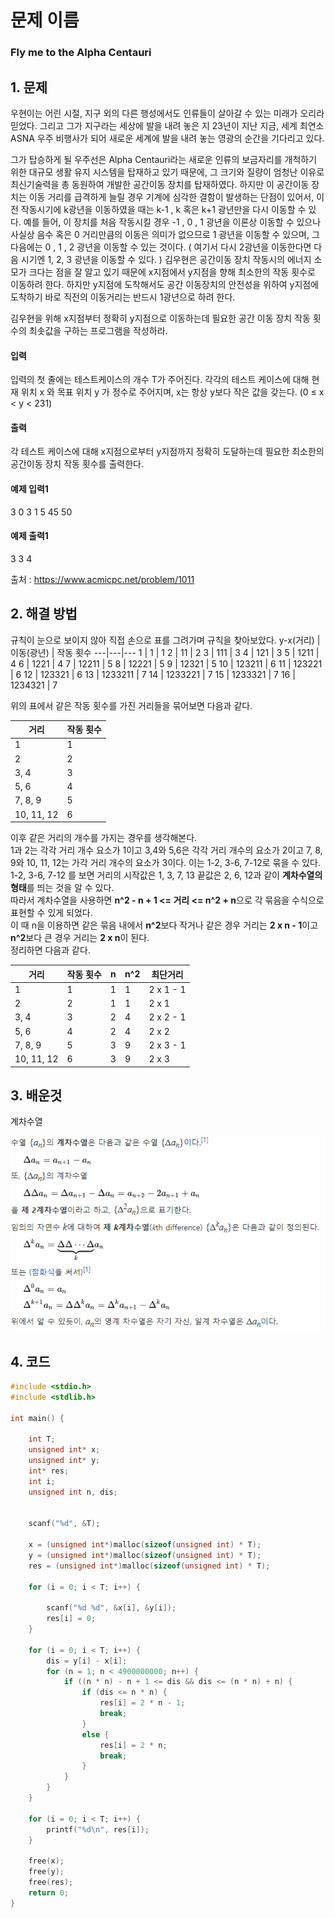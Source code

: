 # 문제 이름
### Fly me to the Alpha Centauri

## 1. 문제
우현이는 어린 시절, 지구 외의 다른 행성에서도 인류들이 살아갈 수 있는 미래가 오리라 믿었다. 그리고 그가 지구라는 세상에 발을 내려 놓은 지 23년이 지난 지금, 세계 최연소 ASNA 우주 비행사가 되어 새로운 세계에 발을 내려 놓는 영광의 순간을 기다리고 있다.

그가 탑승하게 될 우주선은 Alpha Centauri라는 새로운 인류의 보금자리를 개척하기 위한 대규모 생활 유지 시스템을 탑재하고 있기 때문에, 그 크기와 질량이 엄청난 이유로 최신기술력을 총 동원하여 개발한 공간이동 장치를 탑재하였다. 하지만 이 공간이동 장치는 이동 거리를 급격하게 늘릴 경우 기계에 심각한 결함이 발생하는 단점이 있어서, 이전 작동시기에 k광년을 이동하였을 때는 k-1 , k 혹은 k+1 광년만을 다시 이동할 수 있다. 예를 들어, 이 장치를 처음 작동시킬 경우 -1 , 0 , 1 광년을 이론상 이동할 수 있으나 사실상 음수 혹은 0 거리만큼의 이동은 의미가 없으므로 1 광년을 이동할 수 있으며, 그 다음에는 0 , 1 , 2 광년을 이동할 수 있는 것이다. ( 여기서 다시 2광년을 이동한다면 다음 시기엔 1, 2, 3 광년을 이동할 수 있다. )
김우현은 공간이동 장치 작동시의 에너지 소모가 크다는 점을 잘 알고 있기 때문에 x지점에서 y지점을 향해 최소한의 작동 횟수로 이동하려 한다. 하지만 y지점에 도착해서도 공간 이동장치의 안전성을 위하여 y지점에 도착하기 바로 직전의 이동거리는 반드시 1광년으로 하려 한다.

김우현을 위해 x지점부터 정확히 y지점으로 이동하는데 필요한 공간 이동 장치 작동 횟수의 최솟값을 구하는 프로그램을 작성하라.

#### 입력
입력의 첫 줄에는 테스트케이스의 개수 T가 주어진다. 각각의 테스트 케이스에 대해 현재 위치 x 와 목표 위치 y 가 정수로 주어지며, x는 항상 y보다 작은 값을 갖는다. (0 ≤ x < y < 231)
#### 출력
각 테스트 케이스에 대해 x지점으로부터 y지점까지 정확히 도달하는데 필요한 최소한의 공간이동 장치 작동 횟수를 출력한다.
#### 예제 입력1
3
0 3
1 5
45 50
#### 예제 출력1
3
3
4

출처 : https://www.acmicpc.net/problem/1011

## 2. 해결 방법

규칙이 눈으로 보이지 않아 직접 손으로 표를 그려가며 규칙을 찾아보았다.
y-x(거리) | 이동(광년) | 작동 횟수
---|---|---
1 | 1 | 1
2 | 11 | 2
3 | 111 | 3
4 | 121 | 3
5 | 1211 | 4
6 | 1221 | 4
7 | 12211 | 5
8 | 12221 | 5
9 | 12321 | 5
10 | 123211 | 6
11 | 123221 | 6
12 | 123321 | 6
13 | 1233211 | 7
14 | 1233221 | 7
15 | 1233321 | 7
16 | 1234321 | 7

위의 표에서 같은 작동 횟수를 가진 거리들을 묶어보면 다음과 같다.

거리 | 작동 횟수
-- | --
1 | 1
2 | 2
3, 4 | 3
5, 6 | 4
7, 8, 9 | 5
10, 11, 12 | 6

이후 같은 거리의 개수를 가지는 경우를 생각해본다.</br>
1과 2는 각각 거리 개수 요소가 1이고 3,4와 5,6은 각각 거리 개수의 요소가 2이고 7, 8, 9와 10, 11, 12는 가각 거리 개수의 요소가 3이다. 이는 1-2, 3-6, 7-12로 묶을 수 있다.</br>
1-2, 3-6, 7-12 를 보면 거리의 시작값은 1, 3, 7, 13 끝값은 2, 6, 12과 같이 **계차수열의 형태**를 띄는 것을 알 수 있다.</br>
따라서 계차수열을 사용하면 **n^2 - n + 1 <= 거리 <= n^2 + n**으로 각 묶음을 수식으로 표현할 수 있게 되었다.</br>
이 때 n을 이용하면 같은 묶음 내에서 **n^2**보다 작거나 같은 경우 거리는 **2 x n - 1**이고 **n^2**보다 큰 경우 거리는 **2 x n**이 된다.</br>
정리하면 다음과 같다.

거리 | 작동 횟수 | n | n^2 | 최단거리
--|--|--|--|--
1 | 1 | 1 | 1 | 2 x 1 - 1
2 | 2 | 1 | 1 | 2 x 1
3, 4 | 3 | 2 | 4 | 2 x 2 - 1
5, 6 | 4 | 2 | 4 | 2 x 2
7, 8, 9 | 5 | 3 | 9 | 2 x 3 - 1
10, 11, 12 | 6 | 3 | 9 | 2 x 3

## 3. 배운것
계차수열

![계차수열](./img/계차수열.PNG)

## 4. 코드

```C++
#include <stdio.h>
#include <stdlib.h>

int main() {

	int T;
	unsigned int* x;
	unsigned int* y;
	int* res;
	int i;
	unsigned int n, dis;


	scanf("%d", &T);

	x = (unsigned int*)malloc(sizeof(unsigned int) * T);
	y = (unsigned int*)malloc(sizeof(unsigned int) * T);
	res = (unsigned int*)malloc(sizeof(unsigned int) * T);

	for (i = 0; i < T; i++) {

		scanf("%d %d", &x[i], &y[i]);
		res[i] = 0;
	}

	for (i = 0; i < T; i++) {
		dis = y[i] - x[i];
		for (n = 1; n < 4900000000; n++) {
			if ((n * n) - n + 1 <= dis && dis <= (n * n) + n) {
				if (dis <= n * n) {
					res[i] = 2 * n - 1;
					break;
				}
				else {
					res[i] = 2 * n;
					break;
				}
			}
		}
	}

	for (i = 0; i < T; i++) {
		printf("%d\n", res[i]);
	}

	free(x);
	free(y);
	free(res);
	return 0;
}
```

